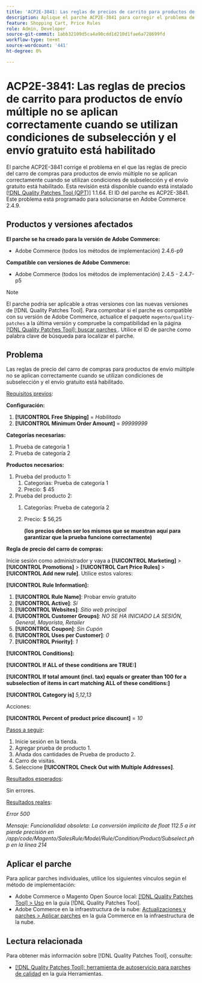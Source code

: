 ```yaml
---
title: 'ACP2E-3841: Las reglas de precios de carrito para productos de envío múltiple no se aplican correctamente cuando se utilizan condiciones de subselección y el envío gratuito está habilitado'
description: Aplique el parche ACP2E-3841 para corregir el problema de Adobe Commerce en el que las reglas de precio del carro de compras para productos de envío múltiple no se aplican correctamente cuando se utilizan condiciones de subselección y el envío gratuito está habilitado.
feature: Shopping Cart, Price Rules
role: Admin, Developer
source-git-commit: 1abb32109d5ca4a90cdd1d210d1fae6a728699fd
workflow-type: tm+mt
source-wordcount: '441'
ht-degree: 0%

---
```



# ACP2E-3841: Las reglas de precios de carrito para productos de envío múltiple no se aplican correctamente cuando se utilizan condiciones de subselección y el envío gratuito está habilitado

El parche ACP2E-3841 corrige el problema en el que las reglas de precio del carro de compras para productos de envío múltiple no se aplican correctamente cuando se utilizan condiciones de subselección y el envío gratuito está habilitado. Esta revisión está disponible cuando está instalado [[!DNL Quality Patches Tool (QPT)]](/help/tools/quality-patches-tool/quality-patches-tool-to-self-serve-quality-patches.md) 1.1.64. El ID del parche es ACP2E-3841. Este problema está programado para solucionarse en Adobe Commerce 2.4.9.

## Productos y versiones afectados

**El parche se ha creado para la versión de Adobe Commerce:**

* Adobe Commerce (todos los métodos de implementación) 2.4.6-p9

**Compatible con versiones de Adobe Commerce:**

* Adobe Commerce (todos los métodos de implementación) 2.4.5 - 2.4.7-p5

>[!NOTE]
>
>El parche podría ser aplicable a otras versiones con las nuevas versiones de [!DNL Quality Patches Tool]. Para comprobar si el parche es compatible con su versión de Adobe Commerce, actualice el paquete `magento/quality-patches` a la última versión y compruebe la compatibilidad en la página [[!DNL Quality Patches Tool]: buscar parches ](https://experienceleague.adobe.com/tools/commerce-quality-patches/index.html?lang=es). Utilice el ID de parche como palabra clave de búsqueda para localizar el parche.

## Problema

Las reglas de precio del carro de compras para productos de envío múltiple no se aplican correctamente cuando se utilizan condiciones de subselección y el envío gratuito está habilitado.

<u>Requisitos previos</u>:

**Configuración:**
1. **[!UICONTROL Free Shipping]** = *Habilitado*
1. **[!UICONTROL Minimum Order Amount]** = *99999999*

**Categorías necesarias:**
1. Prueba de categoría 1
1. Prueba de categoría 2

**Productos necesarios:**
1. Prueba del producto 1:
   1. Categorías: Prueba de categoría 1
   1. Precio: $ 45
1. Prueba del producto 2:
   1. Categorías: Prueba de categoría 2
   1. Precio: $ 56,25 

      **(los precios deben ser los mismos que se muestran aquí para garantizar que la prueba funcione correctamente)**

**Regla de precio del carro de compras:**

Inicie sesión como administrador y vaya a **[!UICONTROL Marketing]** > **[!UICONTROL Promotions]** > **[!UICONTROL Cart Price Rules]** > **[!UICONTROL Add new rule]**. Utilice estos valores:

**[!UICONTROL Rule Information]:**
1. **[!UICONTROL Rule Name]**: Probar envío gratuito
1. **[!UICONTROL Active]**: *Sí*
1. **[!UICONTROL Websites]**: *Sitio web principal*
1. **[!UICONTROL Customer Groups]**: *NO SE HA INICIADO LA SESIÓN, General, Mayorista, Retailer*
1. **[!UICONTROL Coupon]**: *Sin Cupón*
1. **[!UICONTROL Uses per Customer]**: *0*
1. **[!UICONTROL Priority]**: *1*

**[!UICONTROL Conditions]:**

**[!UICONTROL If ALL of these conditions are TRUE:]**


**[!UICONTROL If total amount (incl. tax) equals or greater than 100 for a subselection of items in cart matching ALL of these conditions:]**


**[!UICONTROL Category is]** *5,12,13*

Acciones:

**[!UICONTROL Percent of product price discount]** = *10*

<u>Pasos a seguir</u>:

1. Inicie sesión en la tienda.
2. Agregar prueba de producto 1.
3. Añada dos cantidades de Prueba de producto 2.
4. Carro de visitas.
5. Seleccione **[!UICONTROL Check Out with Multiple Addresses]**.

<u>Resultados esperados</u>:

Sin errores.

<u>Resultados reales</u>:

*Error 500*

*Mensaje: Funcionalidad obsoleta: La conversión implícita de float 112.5 a int pierde precisión en /app/code/Magento/SalesRule/Model/Rule/Condition/Product/Subselect.php en la línea 214*

## Aplicar el parche

Para aplicar parches individuales, utilice los siguientes vínculos según el método de implementación:

* Adobe Commerce o Magento Open Source local: [[!DNL Quality Patches Tool] > Uso](/help/tools/quality-patches-tool/usage.md) en la guía [!DNL Quality Patches Tool].
* Adobe Commerce en la infraestructura de la nube: [Actualizaciones y parches > Aplicar parches](https://experienceleague.adobe.com/docs/commerce-cloud-service/user-guide/develop/upgrade/apply-patches.html?lang=es) en la guía Commerce en la infraestructura de la nube.

## Lectura relacionada

Para obtener más información sobre [!DNL Quality Patches Tool], consulte:

* [[!DNL Quality Patches Tool]: herramienta de autoservicio para parches de calidad](/help/tools/quality-patches-tool/quality-patches-tool-to-self-serve-quality-patches.md) en la guía Herramientas.
